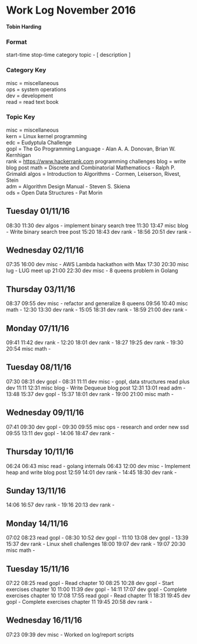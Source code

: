 Work Log November 2016    
=====================    
**Tobin Harding**    
    
### Format    
start-time stop-time category topic - [ description ]    
    
### Category Key    
misc = miscellaneous    
ops = system operations    
dev = development    
read = read text book    
    
### Topic Key    
misc = miscellaneous    
kern = Linux kernel programming    
edc = Eudyptula Challenge    
gopl = The Go Programming Language - Alan A. A. Donovan, Brian W. Kernhigan  
rank = https://www.hackerrank.com programming challenges
blog = write blog post
math = Discrete and Combinatorial Mathematiocs - Ralph P. Grimaldi
algos = Introduction to Algorithms - Cormen, Leiserson, Rivest, Stein    
adm = Algorithm Design Manual - Steven S. Skiena  
ods = Open Data Structures - Pat Morin  

Tuesday 01/11/16
----------------
08:30 11:30 dev algos - implement binary search tree
11:30 13:47 misc blog - Write binary search tree post
15:20 18:43 dev rank -
18:56 20:51 dev rank -

Wednesday 02/11/16
------------------
07:35 16:00 dev misc - AWS Lambda hackathon with Max
17:30 20:30 misc lug - LUG meet up
21:00 22:30 dev misc - 8 queens problem in Golang

Thursday 03/11/16
-----------------
08:37 09:55 dev misc - refactor and generalize 8 queens
09:56 10:40 misc math -
12:30 13:30 dev rank - 
15:05 18:31 dev rank -
18:59 21:00 dev rank -

Monday 07/11/16
---------------
09:41 11:42 dev rank -
12:20 18:01 dev rank -
18:27 19:25 dev rank -
19:30 20:54 misc math -

Tuesday 08/11/16
----------------
07:30 08:31 dev gopl -
08:31 11:11 dev misc - gopl, data structures read plus dev
11:11 12:31 misc blog - Write Dequeue blog post
12:31 13:01 read adm -
13:48 15:37 dev gopl -
15:37 18:01 dev rank -
19:00 21:00 misc math -

Wednesday 09/11/16
------------------
07:41 09:30 dev gopl -
09:30 09:55 misc ops - research and order new ssd
09:55 13:11 dev gopl -
14:06 18:47 dev rank -

Thursday 10/11/16
-----------------
06:24 06:43 misc read - golang internals
06:43 12:00 dev misc - Implement heap and write blog post
12:59 14:01 dev rank -
14:45 18:30 dev rank - 

Sunday 13/11/16
---------------
14:06 16:57 dev rank -
19:16 20:13 dev rank -

Monday 14/11/16
---------------
07:02 08:23 read gopl -
08:30 10:52 dev gopl -
11:10 13:08 dev gopl -
13:39 15:37 dev rank - Linux shell challenges
18:00 19:07 dev rank -
19:07 20:30 misc math -

Tuesday 15/11/16
----------------
07:22 08:25 read gopl - Read chapter 10
08:25 10:28 dev gopl - Start exercises chapter 10
11:00 11:39 dev gopl -
14:11 17:07 dev gopl - Complete exercises chapter 10
17:08 17:55 read gopl - Read chapter 11
18:31 19:45 dev gopl - Complete exercises chapter 11
19:45 20:58 dev rank -

Wednesday 16/11/16
------------------
07:23 09:39 dev misc - Worked on log/report scripts

